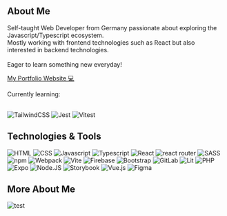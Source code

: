 ## About Me

Self-taught Web Developer from Germany passionate about exploring the Javascript/Typescript ecosystem.
<br/>
Mostly working with frontend technologies such as React but also interested in backend technologies.
<br/><br/>
Eager to learn something new everyday!

[My Portfolio Website 💻](https://JonasHencke.github.io/portfolio/#hero)

Currently learning:
<br/></br>

![TailwindCSS](https://img.shields.io/badge/tailwindcss-00BCFF?logo=tailwindcss&logoColor=white&style=for-the-badge)
![Jest](https://img.shields.io/badge/jest-98425B?logo=jest&logoColor=white&style=for-the-badge)
![Vitest](https://img.shields.io/badge/vitest-779E25?logo=vitest&logoColor=FCC72B&style=for-the-badge)


## Technologies & Tools
![HTML](https://img.shields.io/badge/HTML-e34c26?logo=HTML5&logoColor=white&style=for-the-badge)
![CSS](https://img.shields.io/badge/CSS-2965f1?logo=CSS3&logoColor=white&style=for-the-badge)
![Javascript](https://img.shields.io/badge/Javascript-black?logo=Javascript&logoColor=ebde34&style=for-the-badge)
![Typescript](https://img.shields.io/badge/Typescript-3178C6?logo=Typescript&logoColor=white&style=for-the-badge)
![React](https://img.shields.io/badge/React-34baeb?logo=react&logoColor=white&style=for-the-badge)
![react router](https://img.shields.io/badge/react%20router-red?logo=react-router&logoColor=white&style=for-the-badge)
![SASS](https://img.shields.io/badge/SASS-cc6699?logo=sass&logoColor=white&style=for-the-badge)
![npm](https://img.shields.io/badge/npm-cb3837?logo=npm&logoColor=white&style=for-the-badge)
![Webpack](https://img.shields.io/badge/webpack-1c78c0?logo=webpack&logoColor=white&style=for-the-badge)
![Vite](https://img.shields.io/badge/Vite-A45EE9?logo=vite&logoColor=white&style=for-the-badge)
![Firebase](https://img.shields.io/badge/Firebase-FFA611?logo=firebase&logoColor=white&style=for-the-badge)
![Bootstrap](https://img.shields.io/badge/bootstrap-7E1BF9?logo=bootstrap&logoColor=white&style=for-the-badge)
![GitLab](https://img.shields.io/badge/gitlab-F56924?logo=gitlab&logoColor=white&style=for-the-badge)
![Lit](https://img.shields.io/badge/lit-4C65FF?logo=lit&logoColor=white&style=for-the-badge)
![PHP](https://img.shields.io/badge/php-787CB4?logo=php&logoColor=white&style=for-the-badge)
![Expo](https://img.shields.io/badge/expo-000121?logo=expo&logoColor=white&style=for-the-badge)
![Node.JS](https://img.shields.io/badge/node.js-5DAE47?logo=node.js&logoColor=white&style=for-the-badge)
![Storybook](https://img.shields.io/badge/storybook-FF4D89?logo=storybook&logoColor=white&style=for-the-badge)
![Vue.js](https://img.shields.io/badge/vue.js-48BA87?logo=vue.js&logoColor=white&style=for-the-badge)
![Figma](https://img.shields.io/badge/Figma-F24E1E?style=for-the-badge&logo=figma&logoColor=white)

## More About Me

![test](https://github-readme-stats.vercel.app/api/top-langs/?username=JonasHencke&theme=react)
